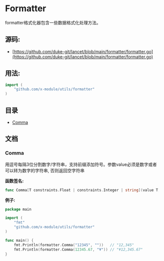 # Formatter
formatter格式化器包含一些数据格式化处理方法。

<div STYLE="page-break-after: always;"></div>

## 源码:

- [https://github.com/duke-git/lancet/blob/main/formatter/formatter.go](https://github.com/duke-git/lancet/blob/main/formatter/formatter.go)

<div STYLE="page-break-after: always;"></div>

## 用法:
```go
import (
    "github.com/x-module/utils/formatter"
)
```

<div STYLE="page-break-after: always;"></div>

## 目录
- [Comma](#Comma)

<div STYLE="page-break-after: always;"></div>

## 文档



### <span id="Comma">Comma</span>
<p>用逗号每隔3位分割数字/字符串，支持前缀添加符号。参数value必须是数字或者可以转为数字的字符串, 否则返回空字符串</p>

<b>函数签名:</b>

```go
func Comma[T constraints.Float | constraints.Integer | string](value T, symbol string) string
```
<b>例子:</b>

```go
package main

import (
    "fmt"
    "github.com/x-module/utils/formatter"
)

func main() {
    fmt.Println(formatter.Comma("12345", ""))   // "12,345"
    fmt.Println(formatter.Comma(12345.67, "¥")) // "¥12,345.67"
}
```
